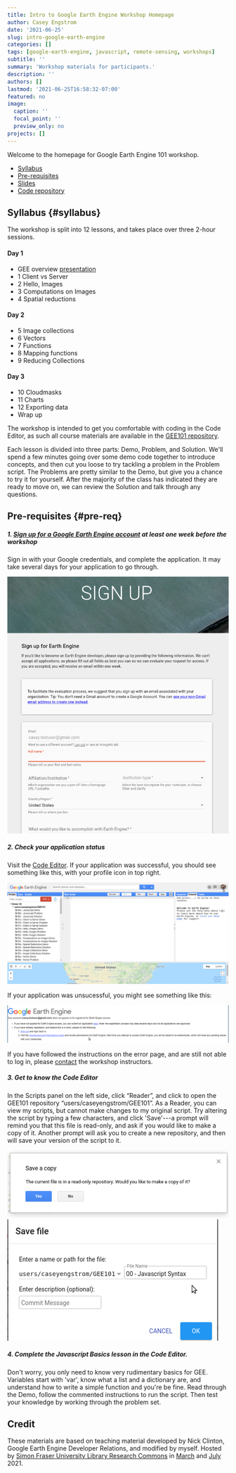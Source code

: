 ```yaml
---
title: Intro to Google Earth Engine Workshop Homepage
author: Casey Engstrom
date: '2021-06-25'
slug: intro-google-earth-engine
categories: []
tags: [google-earth-engine, javascript, remote-sensing, workshops]
subtitle: ''
summary: 'Workshop materials for participants.'
description: ''
authors: []
lastmod: '2021-06-25T16:58:32-07:00'
featured: no
image:
  caption: ''
  focal_point: ''
  preview_only: no
projects: []
---
```


Welcome to the homepage for Google Earth Engine 101 workshop. 

- [Syllabus](#syllabus)
- [Pre-requisites](#pre-req)
- [Slides](https://docs.google.com/presentation/d/156572dqZvHS-58NtxL7zy0mAW6FZNdfOhZmV2z8rkoQ/edit?usp=sharing&resourcekey=0-N1RJmtJfHqFXoA0Q56YjWg)
- [Code repository](https://code.earthengine.google.com/?accept_repo=users/caseyengstrom/GEE101)


## Syllabus {#syllabus}

The workshop is split into 12 lessons, and takes place over three 2-hour sessions.

#### Day 1
- GEE overview [presentation](https://docs.google.com/presentation/d/156572dqZvHS-58NtxL7zy0mAW6FZNdfOhZmV2z8rkoQ/edit?usp=sharing&resourcekey=0-N1RJmtJfHqFXoA0Q56YjWg)
- 1 Client vs Server
- 2 Hello, Images
- 3 Computations on Images
- 4 Spatial reductions

#### Day 2
- 5 Image collections
- 6 Vectors
- 7 Functions
- 8 Mapping functions
- 9 Reducing Collections

#### Day 3
- 10 Cloudmasks
- 11 Charts
- 12 Exporting data
- Wrap up

The workshop is intended to get you comfortable with coding in the Code Editor, as such all course materials are available in the [GEE101 repository](https://code.earthengine.google.com/?accept_repo=users/caseyengstrom/GEE101). 

Each lesson is divided into three parts: Demo, Problem, and Solution. We'll spend a few minutes going over some demo code together to introduce concepts, and then cut you loose to try tackling a problem in the Problem script. The Problems are pretty similar to the Demo, but give you a chance to try it for yourself. After the majority of the class has indicated they are ready to move on, we can review the Solution and talk through any questions.



## Pre-requisites {#pre-req}

##### 1. [Sign up for a Google Earth Engine account](signup.earthengine.google.com) at least one week before the workshop

Sign in with your Google credentials, and complete the application. It may take several days for your application to go through. 

![gee-signup](gee-signup.png)

##### 2. Check your application status

Visit the [Code Editor](https://code.earthengine.google.com/?accept_repo=users/caseyengstrom/GEE101). If your application was successful, you should see something like this, with your profile icon in top right.

![code-editor](code-editor.png)

If your application was unsucessful, you might see something like this:

![application-denied](application-denied.png)

If you have followed the instructions on the error page, and are still not able to log in, please [contact](mailto:s_zhang@sfu.ca) the workshop instructors.


##### 3. Get to know the Code Editor

In the Scripts panel on the left side, click “Reader”, and click to open the GEE101 repository “users/caseyengstrom/GEE101”. As a Reader, you can view my scripts, but cannot make changes to my original script. Try altering the script by typing a few characters, and click 'Save'---a prompt will remind you that this file is read-only, and ask if you would like to make a copy of it. Another prompt will ask you to create a new repository, and then will save your version of the script to it.  

![save1](save1.png)
![save2](save2.png)

##### 4. Complete the Javascript Basics lesson in the Code Editor.

Don't worry, you only need to know very rudimentary basics for GEE. Variables start with 'var', know what a list and a dictionary are, and understand how to write a simple function and you're be fine. Read through the Demo, follow the commented instructions to run the script. Then test your knowledge by working through the problem set. 


## Credit

These materials are based on teaching material developed by Nick Clinton, Google Earth Engine Developer Relations, and modified by myself. Hosted by [Simon Fraser University Library Research Commons](https://www.lib.sfu.ca/about/branches-depts/rc) in [March](https://www.lib.sfu.ca/find/other-materials/data-gis/gis/36086) and [July](https://www.lib.sfu.ca/find/other-materials/data-gis/gis/satellite-image-analysis-google-earth-engine-online) 2021.
